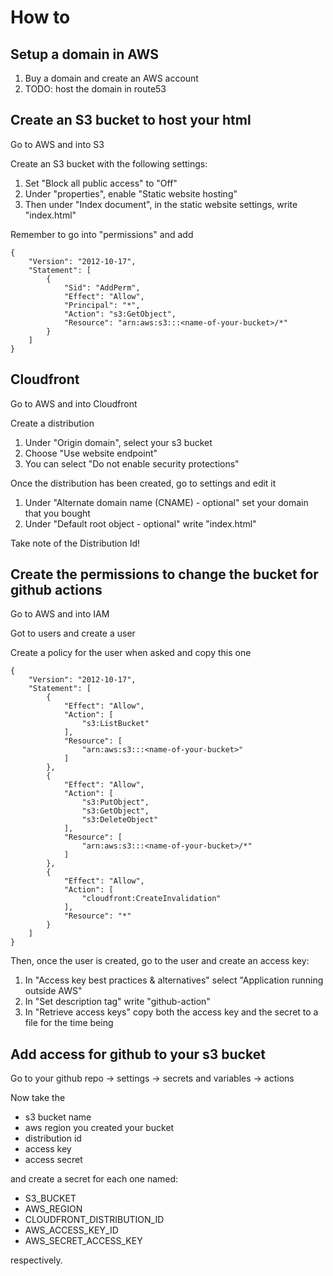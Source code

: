 # How to


## Setup a domain in AWS
1. Buy a domain and create an AWS account
2. TODO: host the domain in route53

## Create an S3 bucket to host your html
Go to AWS and into S3

Create an S3 bucket with the following settings:
1. Set "Block all public access" to "Off"
2. Under "properties", enable "Static website hosting"
3. Then under "Index document", in the static website settings, write "index.html"

Remember to go into "permissions" and add

```
{
    "Version": "2012-10-17",
    "Statement": [
        {
            "Sid": "AddPerm",
            "Effect": "Allow",
            "Principal": "*",
            "Action": "s3:GetObject",
            "Resource": "arn:aws:s3:::<name-of-your-bucket>/*"
        }
    ]
}
```

## Cloudfront
Go to AWS and into Cloudfront

Create a distribution
1. Under "Origin domain", select your s3 bucket
2. Choose "Use website endpoint"
3. You can select "Do not enable security protections"

Once the distribution has been created, go to settings and edit it
1. Under "Alternate domain name (CNAME) - optional" set your domain that you bought
2. Under "Default root object - optional" write "index.html"

Take note of the Distribution Id!


## Create the permissions to change the bucket for github actions
Go to AWS and into IAM

Got to users and create a user

Create a policy for the user when asked and copy this one

```
{
    "Version": "2012-10-17",
    "Statement": [
        {
            "Effect": "Allow",
            "Action": [
                "s3:ListBucket"
            ],
            "Resource": [
                "arn:aws:s3:::<name-of-your-bucket>"
            ]
        },
        {
            "Effect": "Allow",
            "Action": [
                "s3:PutObject",
                "s3:GetObject",
                "s3:DeleteObject"
            ],
            "Resource": [
                "arn:aws:s3:::<name-of-your-bucket>/*"
            ]
        },
        {
            "Effect": "Allow",
            "Action": [
                "cloudfront:CreateInvalidation"
            ],
            "Resource": "*"
        }
    ]
}
```

Then, once the user is created, go to the user and create an access key:
1. In "Access key best practices & alternatives" select "Application running outside AWS"
2. In "Set description tag" write "github-action"
3. In "Retrieve access keys" copy both the access key and the secret to a file for the time being

## Add access for github to your s3 bucket
Go to your github repo -> settings -> secrets and variables -> actions

Now take the
- s3 bucket name
- aws region you created your bucket
- distribution id
- access key
- access secret

and create a secret for each one named:
- S3_BUCKET
- AWS_REGION
- CLOUDFRONT_DISTRIBUTION_ID
- AWS_ACCESS_KEY_ID
- AWS_SECRET_ACCESS_KEY

respectively.

